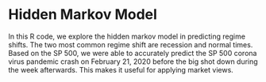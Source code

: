 # Hidden Markov Model

In this R code, we explore the hidden markov model in predicting regime shifts. The two most common regime shift are recession and normal times. Based on the SP 500, we were able to accurately predict the SP 500 corona virus pandemic crash on February 21, 2020 before the big shot down during the week afterwards. This makes it useful for applying market views.
